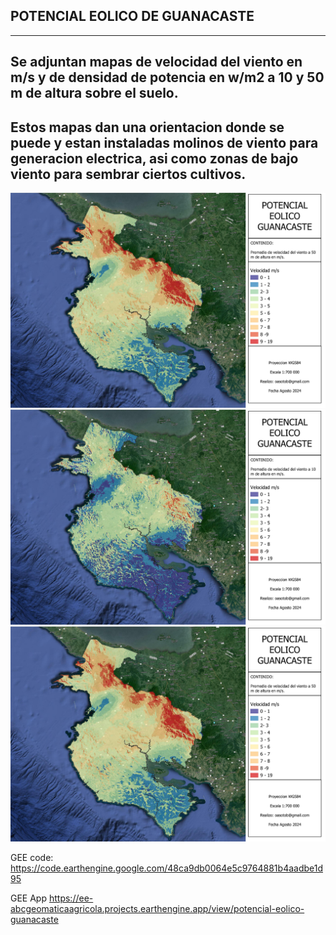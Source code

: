 ## POTENCIAL EOLICO DE GUANACASTE
---
## Se adjuntan mapas de velocidad del viento en m/s y de densidad de potencia en w/m2 a 10 y 50 m de altura sobre el suelo.
Estos mapas dan una orientacion donde se puede y estan instaladas molinos de viento para generacion electrica, asi como zonas 
de bajo viento para sembrar ciertos cultivos.
---
![Mapa](https://github.com/abcgeomatica/Mapas-Eolicos-Guanacaste/blob/master/Velocidad%20viento%20a%2050%20m%20altura.jpg) 
![Mapa2](https://github.com/abcgeomatica/Mapas-Eolicos-Guanacaste/blob/master/Velocidad%20viento%20a%2010%20m%20altura.jpg)
![Mapa3](https://github.com/abcgeomatica/Mapas-Eolicos-Guanacaste/blob/master/Velocidad%20viento%20a%2050%20m%20altura.jpg)


GEE code:
https://code.earthengine.google.com/48ca9db0064e5c9764881b4aadbe1d95

GEE App
https://ee-abcgeomaticaagricola.projects.earthengine.app/view/potencial-eolico-guanacaste

